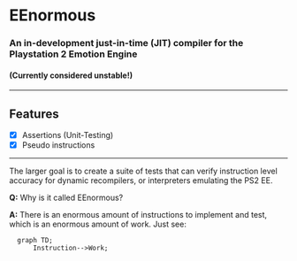 # EEnormous
### An in-development just-in-time (JIT) compiler for the Playstation 2 Emotion Engine

#### (Currently considered unstable!)
---
## Features
- [x] Assertions (Unit-Testing)
- [x] Pseudo instructions
---

The larger goal is to create a suite of tests that can verify instruction level accuracy for dynamic recompilers, or interpreters emulating the PS2 EE.

**Q:** Why is it called EEnormous?

**A:** There is an enormous amount of instructions to implement and test, which is an enormous amount of work. Just see:

```mermaid
  graph TD;
      Instruction-->Work;
```

